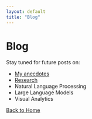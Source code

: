 ```yaml
---
layout: default
title: "Blog"
---
```


# Blog

Stay tuned for future posts on:
- [My anecdotes](/blogs/anecdotes.md)
- [Research](/blogs/research.md)
- Natural Language Processing
- Large Language Models
- Visual Analytics

[Back to Home](index.md)
